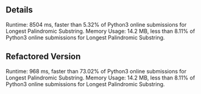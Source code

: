 ## Details

Runtime: 8504 ms, faster than 5.32% of Python3 online submissions for Longest Palindromic Substring.
Memory Usage: 14.2 MB, less than 8.11% of Python3 online submissions for Longest Palindromic Substring.

## Refactored Version

Runtime: 968 ms, faster than 73.02% of Python3 online submissions for Longest Palindromic Substring.
Memory Usage: 14.2 MB, less than 8.11% of Python3 online submissions for Longest Palindromic Substring.